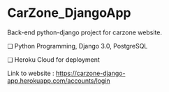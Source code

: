 # CarZone_DjangoApp
Back-end python-django project for carzone website.

❑ Python Programming, Django 3.0, PostgreSQL

❑ Heroku Cloud for deployment

Link to website :  https://carzone-django-app.herokuapp.com/accounts/login
